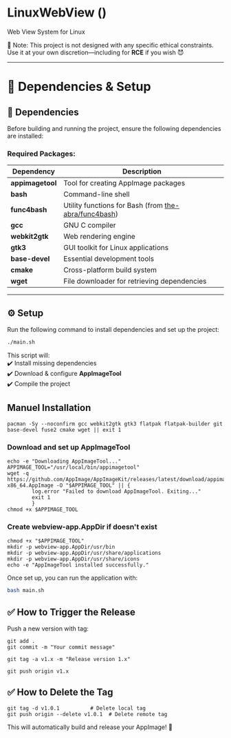 # LinuxWebView ()
Web View System for Linux

📌 Note: This project is not designed with any specific ethical constraints. Use it at your own discretion—including for **RCE** if you wish 😈

---

# 📌 **Dependencies & Setup**  

## 🔗 **Dependencies**  
Before building and running the project, ensure the following dependencies are installed:  

### **Required Packages:**  
| Dependency               | Description                                      |
|--------------------------|--------------------------------------------------|
| **appimagetool**         | Tool for creating AppImage packages             |
| **bash**                 | Command-line shell                              |
| **func4bash**            | Utility functions for Bash (from [the-abra/func4bash](https://github.com/the-abra/func4bash)) |
| **gcc**                  | GNU C compiler                                  |
| **webkit2gtk**           | Web rendering engine                            |
| **gtk3**                 | GUI toolkit for Linux applications              |
| **base-devel**           | Essential development tools                     |
| **cmake**                | Cross-platform build system                     |
| **wget**                 | File downloader for retrieving dependencies     |

---


## ⚙️ **Setup**  

Run the following command to install dependencies and set up the project:  
```bash
./main.sh
```

This script will:  
✔️ Install missing dependencies  
✔️ Download & configure **AppImageTool**  
✔️ Compile the project  



## Manuel Installation

    pacman -Sy --noconfirm gcc webkit2gtk gtk3 flatpak flatpak-builder git base-devel fuse2 cmake wget || exit 1
    
### Download and set up AppImageTool
    echo -e "Downloading AppImageTool..."
    APPIMAGE_TOOL="/usr/local/bin/appimagetool"
    wget -q https://github.com/AppImage/AppImageKit/releases/latest/download/appimagetool-x86_64.AppImage -O "$APPIMAGE_TOOL" || {
            log.error "Failed to download AppImageTool. Exiting..."
            exit 1
            }
    chmod +x $APPIMAGE_TOOL

### Create webview-app.AppDir if doesn't exist
    chmod +x "$APPIMAGE_TOOL"
    mkdir -p webview-app.AppDir/usr/bin
    mkdir -p webview-app.AppDir/usr/share/applications
    mkdir -p webview-app.AppDir/usr/share/icons
    echo -e "AppImageTool installed successfully."   


Once set up, you can run the application with:  
```bash
bash main.sh
```

## ✅ How to Trigger the Release

Push a new version with tag:

    git add .
    git commit -m "Your commit message"

    git tag -a v1.x -m "Release version 1.x"

    git push origin v1.x

## ✅ How to Delete the Tag

    git tag -d v1.0.1          # Delete local tag
    git push origin --delete v1.0.1  # Delete remote tag
    

This will automatically build and release your AppImage! 🚀
